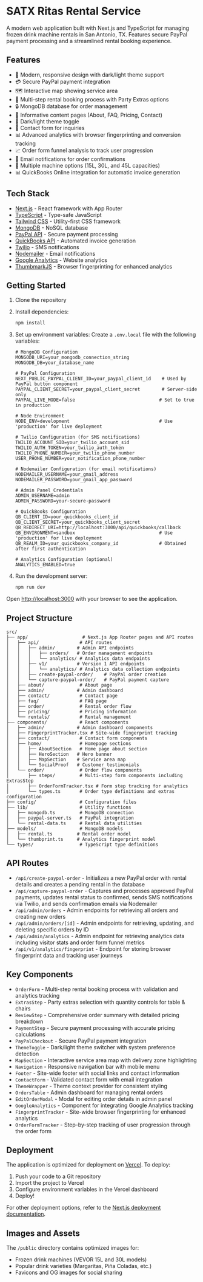 # SATX Ritas Rental Service

A modern web application built with Next.js and TypeScript for managing frozen drink machine rentals in San Antonio, TX. Features secure PayPal payment processing and a streamlined rental booking experience.

## Features

- 🎨 Modern, responsive design with dark/light theme support
- 💳 Secure PayPal payment integration
- 🗺️ Interactive map showing service area
- 📱 Multi-step rental booking process with Party Extras options
- 🔒 MongoDB database for order management
- 📄 Informative content pages (About, FAQ, Pricing, Contact)
- 🌙 Dark/light theme toggle
- 📝 Contact form for inquiries
- 📊 Advanced analytics with browser fingerprinting and conversion tracking
- 📈 Order form funnel analysis to track user progression
- 📧 Email notifications for order confirmations
- 🍹 Multiple machine options (15L, 30L, and 45L capacities)
- 📊 QuickBooks Online integration for automatic invoice generation

## Tech Stack

- [Next.js](https://nextjs.org/) - React framework with App Router
- [TypeScript](https://www.typescriptlang.org/) - Type-safe JavaScript
- [Tailwind CSS](https://tailwindcss.com/) - Utility-first CSS framework
- [MongoDB](https://www.mongodb.com/) - NoSQL database
- [PayPal API](https://developer.paypal.com/) - Secure payment processing
- [QuickBooks API](https://developer.intuit.com/) - Automated invoice generation
- [Twilio](https://www.twilio.com/) - SMS notifications
- [Nodemailer](https://nodemailer.com/) - Email notifications
- [Google Analytics](https://analytics.google.com/) - Website analytics
- [ThumbmarkJS](https://github.com/thumbmarkjs/thumbmarkjs) - Browser fingerprinting for enhanced analytics

## Getting Started

1. Clone the repository
2. Install dependencies:
   ```bash
   npm install
   ```
3. Set up environment variables:
   Create a `.env.local` file with the following variables:

   ```
   # MongoDB Configuration
   MONGODB_URI=your_mongodb_connection_string
   MONGODB_DB=your_database_name

   # PayPal Configuration
   NEXT_PUBLIC_PAYPAL_CLIENT_ID=your_paypal_client_id    # Used by PayPal button component
   PAYPAL_CLIENT_SECRET=your_paypal_client_secret        # Server-side only
   PAYPAL_LIVE_MODE=false                               # Set to true in production

   # Node Environment
   NODE_ENV=development                                 # Use 'production' for live deployment

   # Twilio Configuration (for SMS notifications)
   TWILIO_ACCOUNT_SID=your_twilio_account_sid
   TWILIO_AUTH_TOKEN=your_twilio_auth_token
   TWILIO_PHONE_NUMBER=your_twilio_phone_number
   USER_PHONE_NUMBER=your_notification_phone_number

   # Nodemailer Configuration (for email notifications)
   NODEMAILER_USERNAME=your_gmail_address
   NODEMAILER_PASSWORD=your_gmail_app_password

   # Admin Panel Credentials
   ADMIN_USERNAME=admin
   ADMIN_PASSWORD=your-secure-password

   # QuickBooks Configuration
   QB_CLIENT_ID=your_quickbooks_client_id
   QB_CLIENT_SECRET=your_quickbooks_client_secret
   QB_REDIRECT_URI=http://localhost:3000/api/quickbooks/callback
   QB_ENVIRONMENT=sandbox                               # Use 'production' for live deployment
   QB_REALM_ID=your_quickbooks_company_id               # Obtained after first authentication

   # Analytics Configuration (optional)
   ANALYTICS_ENABLED=true
   ```

4. Run the development server:
   ```bash
   npm run dev
   ```

Open [http://localhost:3000](http://localhost:3000) with your browser to see the application.

## Project Structure

```
src/
├── app/                    # Next.js App Router pages and API routes
│   ├── api/               # API routes
│   │   ├── admin/        # Admin API endpoints
│   │   │   ├── orders/   # Order management endpoints
│   │   │   └── analytics/ # Analytics data endpoints
│   │   ├── v1/           # Version 1 API endpoints
│   │   │   └── analytics/ # Analytics data collection endpoints
│   │   ├── create-paypal-order/    # PayPal order creation
│   │   └── capture-paypal-order/   # PayPal payment capture
│   ├── about/             # About page
│   ├── admin/            # Admin dashboard
│   ├── contact/           # Contact page
│   ├── faq/               # FAQ page
│   ├── order/             # Rental order flow
│   ├── pricing/           # Pricing information
│   └── rentals/           # Rental management
├── components/            # React components
│   ├── admin/            # Admin dashboard components
│   ├── FingerprintTracker.tsx # Site-wide fingerprint tracking
│   ├── contact/           # Contact form components
│   ├── home/              # Homepage sections
│   │   ├── AboutSection   # Home page about section
│   │   ├── HeroSection   # Hero banner
│   │   ├── MapSection    # Service area map
│   │   └── SocialProof   # Customer testimonials
│   └── order/             # Order flow components
│       ├── steps/         # Multi-step form components including ExtrasStep
│       ├── OrderFormTracker.tsx # Form step tracking for analytics
│       └── types.ts       # Order type definitions and extras configuration
├── config/                # Configuration files
├── lib/                   # Utility functions
│   ├── mongodb.ts         # MongoDB connection
│   ├── paypal-server.ts   # PayPal integration
│   └── rental-data.ts     # Rental data utilities
├── models/                # MongoDB models
│   ├── rental.ts         # Rental order model
│   └── thumbprint.ts     # Analytics fingerprint model
└── types/                 # TypeScript type definitions
```

## API Routes

- `/api/create-paypal-order` - Initializes a new PayPal order with rental details and creates a pending rental in the database
- `/api/capture-paypal-order` - Captures and processes approved PayPal payments, updates rental status to confirmed, sends SMS notifications via Twilio, and sends confirmation emails via Nodemailer
- `/api/admin/orders` - Admin endpoints for retrieving all orders and creating new orders
- `/api/admin/orders/[id]` - Admin endpoints for retrieving, updating, and deleting specific orders by ID
- `/api/admin/analytics` - Admin endpoint for retrieving analytics data including visitor stats and order form funnel metrics
- `/api/v1/analytics/fingerprint` - Endpoint for storing browser fingerprint data and tracking user journeys

## Key Components

- `OrderForm` - Multi-step rental booking process with validation and analytics tracking
- `ExtrasStep` - Party extras selection with quantity controls for table & chairs
- `ReviewStep` - Comprehensive order summary with detailed pricing breakdown
- `PaymentStep` - Secure payment processing with accurate pricing calculations
- `PayPalCheckout` - Secure PayPal payment integration
- `ThemeToggle` - Dark/light theme switcher with system preference detection
- `MapSection` - Interactive service area map with delivery zone highlighting
- `Navigation` - Responsive navigation bar with mobile menu
- `Footer` - Site-wide footer with social links and contact information
- `ContactForm` - Validated contact form with email integration
- `ThemeWrapper` - Theme context provider for consistent styling
- `OrdersTable` - Admin dashboard for managing rental orders
- `EditOrderModal` - Modal for editing order details in admin panel
- `GoogleAnalytics` - Component for integrating Google Analytics tracking
- `FingerprintTracker` - Site-wide browser fingerprinting for enhanced analytics
- `OrderFormTracker` - Step-by-step tracking of user progression through the order form

## Deployment

The application is optimized for deployment on [Vercel](https://vercel.com). To deploy:

1. Push your code to a Git repository
2. Import the project to Vercel
3. Configure environment variables in the Vercel dashboard
4. Deploy!

For other deployment options, refer to the [Next.js deployment documentation](https://nextjs.org/docs/app/building-your-application/deploying).

## Images and Assets

The `/public` directory contains optimized images for:

- Frozen drink machines (VEVOR 15L and 30L models)
- Popular drink varieties (Margaritas, Piña Coladas, etc.)
- Favicons and OG images for social sharing
